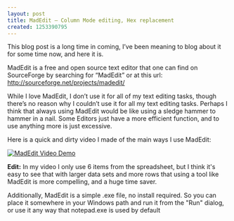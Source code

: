 ```yaml
---
layout: post
title: MadEdit – Column Mode editing, Hex replacement
created: 1253390795
---
```

<p>This blog post is a long time in coming, I’ve been meaning to blog about it for some time now, and here it is. </p>  <p>MadEdit is a free and open source text editor that one can find on SourceForge by searching for “MadEdit” or at this url: <a title="http://sourceforge.net/projects/madedit/" href="http://sourceforge.net/projects/madedit/" target="_blank">http://sourceforge.net/projects/madedit/</a>&#160; </p>  <p>While I love MadEdit, I don’t use it for all of my text editing tasks, though there’s no reason why I couldn’t use it for all my text editing tasks. Perhaps I think that always using MadEdit would be like using a sledge hammer to hammer in a nail. Some Editors just have a more efficient function, and to use anything more is just excessive. </p>  <p>Here is a quick and dirty video I made of the main ways I use MadEdit:</p> 

<p>
<a href="http://www.screencast.com/users/yanigisawa/folders/Jing/media/cf4ca11e-13e5-450a-a048-10fcc004375b" target="_blank"><img src="http://jamesralexander.com/images/blog/MadEditVideoScreenShot.png" alt="MadEdit Video Demo"/></a>
</p>

<p><b>Edit:</b> In my video I only use 6 items from the spreadsheet, but I think it's easy to see that with larger data sets and more rows that using a tool like MadEdit is more compelling, and a huge time saver.</p>
<p>Additionally, MadEdit is a simple .exe file, no install required. So you can place it somewhere in your Windows path and run it from the "Run" dialog, or use it any way that notepad.exe is used by default</p>

